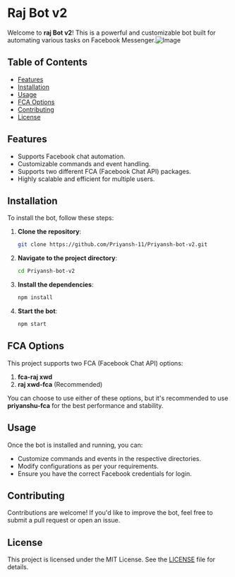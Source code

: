 # Raj Bot v2

Welcome to **raj Bot v2**! This is a powerful and customizable bot built for automating various tasks on Facebook Messenger.![Image](https://github.com/user-attachments/assets/31ae0e17-bd27-43f8-b43f-43febb26057b)

## Table of Contents

- [Features](#features)
- [Installation](#installation)
- [Usage](#usage)
- [FCA Options](#fca-options)
- [Contributing](#contributing)
- [License](#license)

## Features

- Supports Facebook chat automation.
- Customizable commands and event handling.
- Supports two different FCA (Facebook Chat API) packages.
- Highly scalable and efficient for multiple users.

## Installation

To install the bot, follow these steps:

1. **Clone the repository**:
    ```bash
    git clone https://github.com/Priyansh-11/Priyansh-bot-v2.git
    ```

2. **Navigate to the project directory**:
    ```bash
    cd Priyansh-bot-v2
    ```

3. **Install the dependencies**:
    ```bash
    npm install
    ```

4. **Start the bot**:
    ```bash
    npm start
    ```

## FCA Options

This project supports two FCA (Facebook Chat API) options:

1. **fca-raj xwd**
2. **raj xwd-fca** (Recommended)

You can choose to use either of these options, but it's recommended to use **priyanshu-fca** for the best performance and stability.

## Usage

Once the bot is installed and running, you can:

- Customize commands and events in the respective directories.
- Modify configurations as per your requirements.
- Ensure you have the correct Facebook credentials for login.

## Contributing

Contributions are welcome! If you'd like to improve the bot, feel free to submit a pull request or open an issue.

## License

This project is licensed under the MIT License. See the [LICENSE](LICENSE) file for details.
